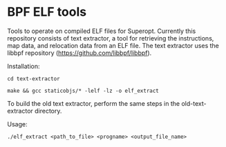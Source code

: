 
# BPF ELF tools

Tools to operate on compiled ELF files for Superopt. Currently this repository consists of text extractor, a tool for
retrieving the instructions, map data, and relocation data from an ELF file. The text extractor uses the libbpf repository 
(https://github.com/libbpf/libbpf). 

Installation:

`cd text-extractor`

`make && gcc staticobjs/* -lelf -lz -o elf_extract`

To build the old text extractor, perform the same steps in the old-text-extractor directory.

Usage:

```./elf_extract <path_to_file> <progname> <output_file_name>```

